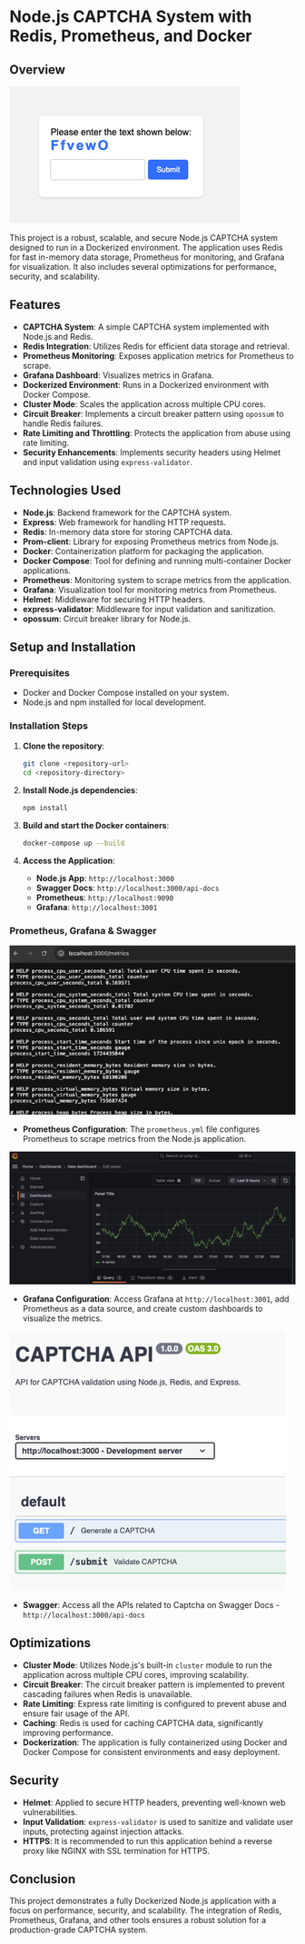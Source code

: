 # Node.js CAPTCHA System with Redis, Prometheus, and Docker

## Overview

![Captcha](./assets/captcha.png)

This project is a robust, scalable, and secure Node.js CAPTCHA system designed to run in a Dockerized environment. The application uses Redis for fast in-memory data storage, Prometheus for monitoring, and Grafana for visualization. It also includes several optimizations for performance, security, and scalability.

## Features

- **CAPTCHA System**: A simple CAPTCHA system implemented with Node.js and Redis.
- **Redis Integration**: Utilizes Redis for efficient data storage and retrieval.
- **Prometheus Monitoring**: Exposes application metrics for Prometheus to scrape.
- **Grafana Dashboard**: Visualizes metrics in Grafana.
- **Dockerized Environment**: Runs in a Dockerized environment with Docker Compose.
- **Cluster Mode**: Scales the application across multiple CPU cores.
- **Circuit Breaker**: Implements a circuit breaker pattern using `opossum` to handle Redis failures.
- **Rate Limiting and Throttling**: Protects the application from abuse using rate limiting.
- **Security Enhancements**: Implements security headers using Helmet and input validation using `express-validator`.

## Technologies Used

- **Node.js**: Backend framework for the CAPTCHA system.
- **Express**: Web framework for handling HTTP requests.
- **Redis**: In-memory data store for storing CAPTCHA data.
- **Prom-client**: Library for exposing Prometheus metrics from Node.js.
- **Docker**: Containerization platform for packaging the application.
- **Docker Compose**: Tool for defining and running multi-container Docker applications.
- **Prometheus**: Monitoring system to scrape metrics from the application.
- **Grafana**: Visualization tool for monitoring metrics from Prometheus.
- **Helmet**: Middleware for securing HTTP headers.
- **express-validator**: Middleware for input validation and sanitization.
- **opossum**: Circuit breaker library for Node.js.

## Setup and Installation

### Prerequisites

- Docker and Docker Compose installed on your system.
- Node.js and npm installed for local development.

### Installation Steps

1. **Clone the repository**:
    ```bash
    git clone <repository-url>
    cd <repository-directory>
    ```

2. **Install Node.js dependencies**:
    ```bash
    npm install
    ```

3. **Build and start the Docker containers**:
    ```bash
    docker-compose up --build
    ```

4. **Access the Application**:
    - **Node.js App**: `http://localhost:3000`
    - **Swagger Docs**: `http://localhost:3000/api-docs`
    - **Prometheus**: `http://localhost:9090`
    - **Grafana**: `http://localhost:3001`

### Prometheus, Grafana & Swagger

![Prometheus](./assets/prometheus.png)
- **Prometheus Configuration**: The `prometheus.yml` file configures Prometheus to scrape metrics from the Node.js application.

![Grafana](./assets/grafana.png)
- **Grafana Configuration**: Access Grafana at `http://localhost:3001`, add Prometheus as a data source, and create custom dashboards to visualize the metrics.

![Swagger](./assets/swagger.png)
- **Swagger**: Access all the APIs related to Captcha on Swagger Docs - `http://localhost:3000/api-docs`

## Optimizations

- **Cluster Mode**: Utilizes Node.js's built-in `cluster` module to run the application across multiple CPU cores, improving scalability.
- **Circuit Breaker**: The circuit breaker pattern is implemented to prevent cascading failures when Redis is unavailable.
- **Rate Limiting**: Express rate limiting is configured to prevent abuse and ensure fair usage of the API.
- **Caching**: Redis is used for caching CAPTCHA data, significantly improving performance.
- **Dockerization**: The application is fully containerized using Docker and Docker Compose for consistent environments and easy deployment.

## Security

- **Helmet**: Applied to secure HTTP headers, preventing well-known web vulnerabilities.
- **Input Validation**: `express-validator` is used to sanitize and validate user inputs, protecting against injection attacks.
- **HTTPS**: It is recommended to run this application behind a reverse proxy like NGINX with SSL termination for HTTPS.

## Conclusion

This project demonstrates a fully Dockerized Node.js application with a focus on performance, security, and scalability. The integration of Redis, Prometheus, Grafana, and other tools ensures a robust solution for a production-grade CAPTCHA system.
